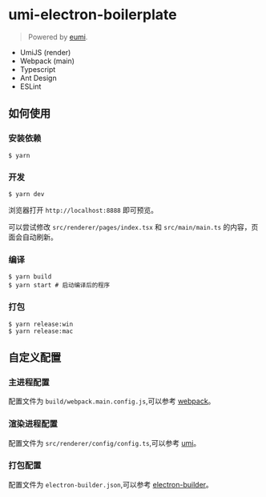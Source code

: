 # umi-electron-boilerplate

> Powered by [eumi](https://github.com/diamondYuan/eumi).

- UmiJS (render)
- Webpack (main)
- Typescript
- Ant Design
- ESLint

## 如何使用

### 安装依赖

```
$ yarn
```

### 开发

```
$ yarn dev
```

浏览器打开 `http://localhost:8888` 即可预览。

可以尝试修改 `src/renderer/pages/index.tsx` 和 `src/main/main.ts` 的内容，页面会自动刷新。

### 编译

```
$ yarn build
$ yarn start # 启动编译后的程序
```

### 打包

```
$ yarn release:win
$ yarn release:mac
```

## 自定义配置

### 主进程配置

配置文件为 `build/webpack.main.config.js`,可以参考 [webpack](https://webpack.js.org/concepts/)。

### 渲染进程配置

配置文件为 `src/renderer/config/config.ts`,可以参考 [umi](https://umijs.org/config)。

### 打包配置

配置文件为 `electron-builder.json`,可以参考 [electron-builder](https://www.electron.build/configuration/configurations)。
